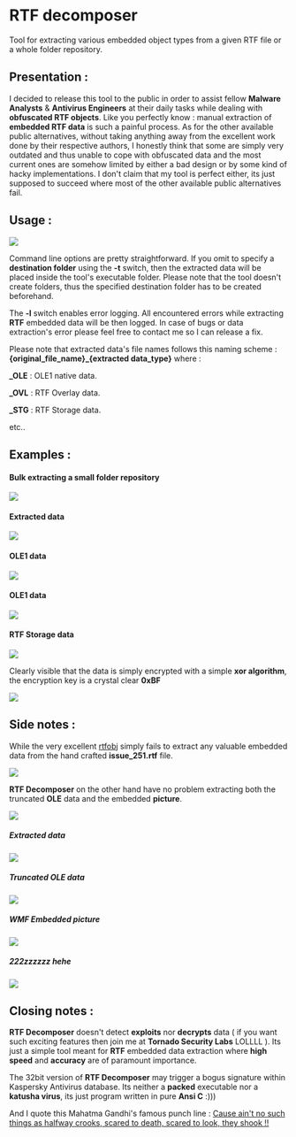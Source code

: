 # RTF decomposer

Tool for extracting various embedded object types from a given RTF file or a whole folder repository.


## Presentation :

I decided to release this tool to the public in order to assist fellow <b>Malware Analysts</b> & <b>Antivirus Engineers</b> at their daily tasks while dealing with <b>obfuscated RTF objects</b>. Like you perfectly know : manual extraction of <b>embedded RTF data</b> is such a painful process. As for the other available public alternatives, without taking anything away from the excellent work done by their respective authors, I honestly think that some are simply very outdated and thus unable to cope with obfuscated data and the most current ones are somehow limited by either a bad design or by some kind of hacky implementations. I don't claim that my tool is perfect either, its just supposed to succeed where most of the other available public alternatives fail.


## Usage :


![](pictures/rtf_decomp.png)

Command line options are pretty straightforward. If you omit to specify a <b>destination folder</b> using the <b>-t</b> switch, then the extracted data will be placed inside the tool's executable folder. Please note that the tool doesn't create folders, thus the specified destination folder has to be created beforehand. 

The <b>-l</b> switch enables error logging. All encountered errors while extracting <b>RTF</b> embedded data will be then logged. In case of bugs or data extraction's error please feel free to contact me so I can release a fix.

Please note that extracted data's file names follows this naming scheme : <b>{original_file_name}_{extracted data_type}</b> where :

<b>_OLE</b> : OLE1 native data.

<b>_OVL</b> : RTF Overlay data.

<b>_STG</b> : RTF Storage data.


etc..



## Examples :


#### Bulk extracting a small folder repository

![](pictures/rtf_decomp_result.png)


#### Extracted data

![](pictures/folder.png)


#### OLE1 data

![](pictures/ole_shoot.png)

#### OLE1 data

![](pictures/ole_shoot1.png)

#### RTF Storage data

![](pictures/enc_storage.png)

Clearly visible that the data is simply encrypted with a simple <b>xor algorithm</b>, the encryption key is a crystal clear <b>0xBF</b>

![](pictures/dec_storage.png)

## Side notes : 

While the very excellent <a href="https://github.com/decalage2/oletools/blob/master/oletools/rtfobj.py">rtfobj</a> simply fails to extract any valuable embedded data from the hand crafted <b>issue_251.rtf</b> file.

![](pictures/notepad.png)

<b>RTF Decomposer</b> on the other hand have no problem extracting both the truncated <b>OLE</b> data and the embedded <b>picture</b>.

![](pictures/issue_251.png)
##### Extracted data
![](pictures/251_folder.png)
##### Truncated OLE data
![](pictures/251_ole.png)
##### WMF Embedded picture
![](pictures/251_pic.png)
##### 222zzzzzz hehe
![](pictures/251_pic_dump.png)

## Closing notes :

<b>RTF Decomposer</b> doesn't detect <b>exploits</b> nor <b>decrypts</b> data ( if you want such exciting features then join me at <b>Tornado Security Labs</b> LOLLLL ). Its just a simple tool meant for <b>RTF</b> embedded data extraction where <b>high speed</b> and <b>accuracy</b> are of paramount importance.

The 32bit version of <b>RTF Decomposer</b> may trigger a bogus signature within Kaspersky Antivirus database. Its neither a <b>packed</b> executable nor a <b>katusha virus</b>, its just program written in pure <b>Ansi C</b> :))) 

And I quote this Mahatma Gandhi's famous punch line : <a href="https://www.youtube.com/watch?v=yoYZf-lBF_U">Cause ain't no such things as halfway crooks, scared to death, scared to look, they shook !!</a>
